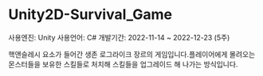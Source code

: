 # Unity2D-Survival_Game
사용엔진: Unity
사용언어: C#
개발기간: 2022-11-14 ~ 2022-12-23 (5주)

핵앤슬레시 요소가 들어간 생존 로그라이크 장르의 게임입니다.​
플레이어에게 몰려오는 몬스터들을 보유한 스킬들로 처치해 스킬들을 업그레이드 해 나가는 방식입니다.
